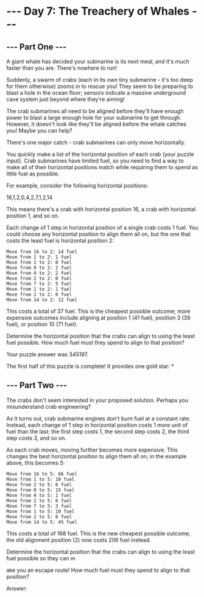 # --- Day 7: The Treachery of Whales ---
## --- Part One ---

A giant whale has decided your submarine is its next meal, and it's much faster than you are. There's nowhere to run!

Suddenly, a swarm of crabs (each in its own tiny submarine - it's too deep for them otherwise) zooms in to rescue you! They seem to be preparing to blast a hole in the ocean floor; sensors indicate a massive underground cave system just beyond where they're aiming!

The crab submarines all need to be aligned before they'll have enough power to blast a large enough hole for your submarine to get through. However, it doesn't look like they'll be aligned before the whale catches you! Maybe you can help?

There's one major catch - crab submarines can only move horizontally.

You quickly make a list of the horizontal position of each crab (your puzzle input). Crab submarines have limited fuel, so you need to find a way to make all of their horizontal positions match while requiring them to spend as little fuel as possible.

For example, consider the following horizontal positions:

16,1,2,0,4,2,7,1,2,14

This means there's a crab with horizontal position 16, a crab with horizontal position 1, and so on.

Each change of 1 step in horizontal position of a single crab costs 1 fuel. You could choose any horizontal position to align them all on, but the one that costs the least fuel is horizontal position 2:

    Move from 16 to 2: 14 fuel
    Move from 1 to 2: 1 fuel
    Move from 2 to 2: 0 fuel
    Move from 0 to 2: 2 fuel
    Move from 4 to 2: 2 fuel
    Move from 2 to 2: 0 fuel
    Move from 7 to 2: 5 fuel
    Move from 1 to 2: 1 fuel
    Move from 2 to 2: 0 fuel
    Move from 14 to 2: 12 fuel

This costs a total of 37 fuel. This is the cheapest possible outcome; more expensive outcomes include aligning at position 1 (41 fuel), position 3 (39 fuel), or position 10 (71 fuel).

Determine the horizontal position that the crabs can align to using the least fuel possible. How much fuel must they spend to align to that position?

Your puzzle answer was 345197.

The first half of this puzzle is complete! It provides one gold star: *

## --- Part Two ---

The crabs don't seem interested in your proposed solution. Perhaps you misunderstand crab engineering?

As it turns out, crab submarine engines don't burn fuel at a constant rate. Instead, each change of 1 step in horizontal position costs 1 more unit of fuel than the last: the first step costs 1, the second step costs 2, the third step costs 3, and so on.

As each crab moves, moving further becomes more expensive. This changes the best horizontal position to align them all on; in the example above, this becomes 5:

    Move from 16 to 5: 66 fuel
    Move from 1 to 5: 10 fuel
    Move from 2 to 5: 6 fuel
    Move from 0 to 5: 15 fuel
    Move from 4 to 5: 1 fuel
    Move from 2 to 5: 6 fuel
    Move from 7 to 5: 3 fuel
    Move from 1 to 5: 10 fuel
    Move from 2 to 5: 6 fuel
    Move from 14 to 5: 45 fuel

This costs a total of 168 fuel. This is the new cheapest possible outcome; the old alignment position (2) now costs 206 fuel instead.

Determine the horizontal position that the crabs can align to using the least fuel possible so they can m

ake you an escape route! How much fuel must they spend to align to that position?

Answer: 